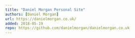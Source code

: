 ```yaml
---
title: "Daniel Morgan Personal Site"
authors: [Daniel Morgan]
url: https://danielmorgan.co.uk/
added: 2018-05-19
repo: https://github.com/danielmorgan/danielmorgan.co.uk
---
```

